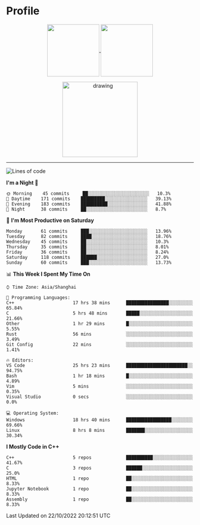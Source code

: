 # Profile

<p align="center">
  <a href="https://github.com/SourVoice">
    <img
      align="center"
      height="140em"
      src="https://github-readme-stats.vercel.app/api?username=SourVoice&show_icons=true&include_all_commits=true&count_private=true&theme=tokyonight"
    />
  </a>
  <a href="https://github.com/SourVoice">
    <img
      align="center"
      height="140em"
      src="https://github-readme-stats.vercel.app/api/top-langs/?username=SourVoice&show_icons=true&include_all_commits=true&count_private=true&layout=compact&theme=tokyonight"
    />
  </a>
</p>

<p align="center">
   <a href="https://github.com/SourVoice">
    <img
      align="center"
      height="202em"
      alt="drawing"
      src="https://activity-graph.herokuapp.com/graph?username=SourVoice&theme=react-dark"
    />
  </a>
</p>

---
<!--START_SECTION:waka-->
![Lines of code](https://img.shields.io/badge/From%20Hello%20World%20I%27ve%20Written-244%20Thousand%20lines%20of%20code-blue)

**I'm a Night 🦉** 

```text
🌞 Morning    45 commits     ██░░░░░░░░░░░░░░░░░░░░░░░   10.3% 
🌆 Daytime    171 commits    █████████░░░░░░░░░░░░░░░░   39.13% 
🌃 Evening    183 commits    ██████████░░░░░░░░░░░░░░░   41.88% 
🌙 Night      38 commits     ██░░░░░░░░░░░░░░░░░░░░░░░   8.7%

```
📅 **I'm Most Productive on Saturday** 

```text
Monday       61 commits     ███░░░░░░░░░░░░░░░░░░░░░░   13.96% 
Tuesday      82 commits     ████░░░░░░░░░░░░░░░░░░░░░   18.76% 
Wednesday    45 commits     ██░░░░░░░░░░░░░░░░░░░░░░░   10.3% 
Thursday     35 commits     ██░░░░░░░░░░░░░░░░░░░░░░░   8.01% 
Friday       36 commits     ██░░░░░░░░░░░░░░░░░░░░░░░   8.24% 
Saturday     118 commits    ██████░░░░░░░░░░░░░░░░░░░   27.0% 
Sunday       60 commits     ███░░░░░░░░░░░░░░░░░░░░░░   13.73%

```


📊 **This Week I Spent My Time On** 

```text
⌚︎ Time Zone: Asia/Shanghai

💬 Programming Languages: 
C++                      17 hrs 38 mins      ████████████████░░░░░░░░░   65.84% 
C                        5 hrs 48 mins       █████░░░░░░░░░░░░░░░░░░░░   21.66% 
Other                    1 hr 29 mins        █░░░░░░░░░░░░░░░░░░░░░░░░   5.55% 
Rust                     56 mins             ░░░░░░░░░░░░░░░░░░░░░░░░░   3.49% 
Git Config               22 mins             ░░░░░░░░░░░░░░░░░░░░░░░░░   1.41%

🔥 Editors: 
VS Code                  25 hrs 23 mins      ███████████████████████░░   94.75% 
Bash                     1 hr 18 mins        █░░░░░░░░░░░░░░░░░░░░░░░░   4.89% 
Vim                      5 mins              ░░░░░░░░░░░░░░░░░░░░░░░░░   0.35% 
Visual Studio            0 secs              ░░░░░░░░░░░░░░░░░░░░░░░░░   0.0%

💻 Operating System: 
Windows                  18 hrs 40 mins      █████████████████░░░░░░░░   69.66% 
Linux                    8 hrs 8 mins        ███████░░░░░░░░░░░░░░░░░░   30.34%

```

**I Mostly Code in C++** 

```text
C++                      5 repos             ██████████░░░░░░░░░░░░░░░   41.67% 
C                        3 repos             ██████░░░░░░░░░░░░░░░░░░░   25.0% 
HTML                     1 repo              ██░░░░░░░░░░░░░░░░░░░░░░░   8.33% 
Jupyter Notebook         1 repo              ██░░░░░░░░░░░░░░░░░░░░░░░   8.33% 
Assembly                 1 repo              ██░░░░░░░░░░░░░░░░░░░░░░░   8.33%

```



 Last Updated on 22/10/2022 20:12:51 UTC
<!--END_SECTION:waka-->
